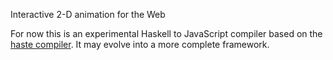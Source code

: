
Interactive 2-D animation for the Web

For now this is an experimental Haskell to JavaScript compiler based on the [haste compiler](https://github.com/valderman/haste-compiler). It may evolve into a more complete framework.

